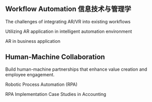 ## Workflow Automation 信息技术与管理学

The challenges of integrating AR/VR into existing workflows

Utilizing AR application in intelligent automation environment

AR in business application

## Human-Machine Collaboration

Build human-machine partnerships that enhance value creation and employee engagement.

Robotic Process Automation (RPA)

RPA Implementation Case Studies in Accounting
